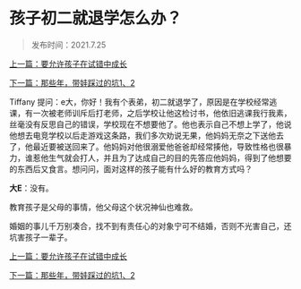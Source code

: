 # 孩子初二就退学怎么办？

> 发布时间：2021.7.25

[上一篇：要允许孩子在试错中成长](/education/article28)

[下一篇：那些年，带娃踩过的坑1、2 ](/education/article30)

Tiffany 提问：e大，你好！我有个表弟，初二就退学了，原因是在学校经常逃课，有一次被老师训斥后打老师，之后学校让他这检讨书，他依旧逃课我行我素，丝毫没有反思自己的错误，学校现在不想要他了。他也表示自己不想上学了，他说他想去电竞学校以后走游戏这条路，我们多次劝说无果，他妈妈无奈之下送他去了，他最近要被送回来了。他妈妈对他很溺爱他爸爸却经常揍他，导致性格也很暴力，谁惹他生气就会打人，并且为了达成自己的目的先答应他妈妈，得到了他想要的东西后又食言。想问问，面对这样的孩子能有什么好的教育方式吗？

**大E**：没有。

教育孩子是父母的事情，他父母这个状况神仙也难救。

婚姻的事儿千万别凑合，找不到有责任心的对象宁可不结婚，否则不光害自己，还坑害孩子一辈子。



[上一篇：要允许孩子在试错中成长](/education/article28)

[下一篇：那些年，带娃踩过的坑1、2 ](/education/article30)